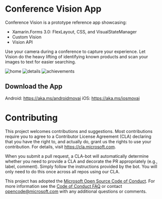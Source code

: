 
# Conference Vision App

Conference Vision is a prototype reference app showcasing:
- Xamarin.Forms 3.0: FlexLayout, CSS, and VisualStateManager
- Custom Vision
- Vision API

Use your camera during a conference to capture your experience. Let Vision do the heavy lifting of identifying known products and scan your images to text for easier searching.

![home](https://raw.githubusercontent.com/Microsoft/ConferenceVision/master/Design/screenshots/IMG_0664.png)
![details](https://raw.githubusercontent.com/Microsoft/ConferenceVision/master/Design/screenshots/IMG_0705.png)
![achievements](https://raw.githubusercontent.com/Microsoft/ConferenceVision/master/Design/screenshots/IMG_0665.png)

## Download the App
Android: https://aka.ms/androidmovai
iOS: https://aka.ms/iosmovai

# Contributing

This project welcomes contributions and suggestions.  Most contributions require you to agree to a
Contributor License Agreement (CLA) declaring that you have the right to, and actually do, grant us
the rights to use your contribution. For details, visit https://cla.microsoft.com.

When you submit a pull request, a CLA-bot will automatically determine whether you need to provide
a CLA and decorate the PR appropriately (e.g., label, comment). Simply follow the instructions
provided by the bot. You will only need to do this once across all repos using our CLA.

This project has adopted the [Microsoft Open Source Code of Conduct](https://opensource.microsoft.com/codeofconduct/).
For more information see the [Code of Conduct FAQ](https://opensource.microsoft.com/codeofconduct/faq/) or
contact [opencode@microsoft.com](mailto:opencode@microsoft.com) with any additional questions or comments.
